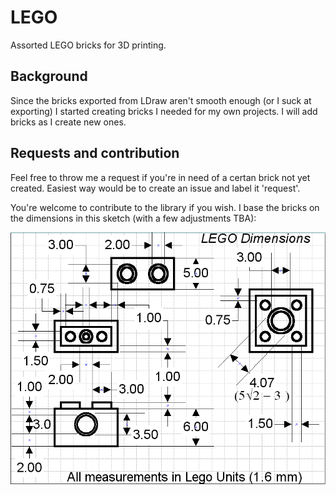 # LEGO
Assorted LEGO bricks for 3D printing.
## Background
Since the bricks exported from LDraw aren't smooth enough (or I suck at exporting) I started creating bricks I needed for my own projects. I will add bricks as I create new ones.
## Requests and contribution
Feel free to throw me a request if you're in need of a certan brick not yet created. Easiest way would be to create an issue and label it 'request'.

You're welcome to contribute to the library if you wish. I base the bricks on the dimensions in this sketch (with a few adjustments TBA):

![LEGO Dimensions](https://github.com/HSBallina/LEGO/blob/master/LEGO%20Dimensions.gif)

